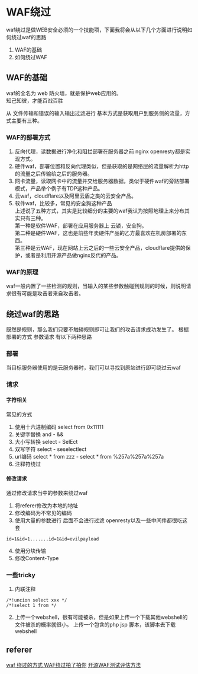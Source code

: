 # WAF绕过  
waf绕过是做WEB安全必须的一个技能项，下面我将会从以下几个方面进行说明如何绕过waf的思路    
1. WAF的基础  
2. 如何绕过WAF 

## WAF的基础 
waf的全名为 web 防火墙，就是保护web应用的。  
知己知彼，才能百战百胜  

从 文件传输和错误的输入输出过滤进行 
基本方式是获取用户到服务侧的流量，方式主要有三种。
### WAF的部署方式 
1. 反向代理，读数据进行净化和阻拦部署在服务器之前 nginx openresty都是实现方式。
2. 硬件waf，部署位置和反向代理类似，但是获取的是网络层的流量解析为http的流量之后传输给之后的服务器。 
3. 网卡流量，读取网卡中的流量并交给服务器数据，类似于硬件waf的旁路部署模式，产品举个例子有TDP这种产品。
4. 云waf，cloudflare以及阿里云盾之类的云安全产品。   
5. 软件waf，比较多，常见的安全狗这种产品         
上述说了五种方式，其实是比较细分的主要的waf我认为按照地理上来分布其实只有三种。  
第一种是软件WAF，部署在应用服务器上 云锁，安全狗。   
第二种是硬件WAF，这也是前些年卖硬件产品的乙方最喜欢在机房部署的东西。  
第三种是云WAF，现在网站上云之后的一些云安全产品，cloudflare提供的保护，或者是利用开源产品做nginx反代的产品。  

### WAF的原理    
waf一般内置了一些检测的规则，当输入的某些参数触碰到规则的时候，则说明请求很有可能是攻击者来自攻击者。                                                       

## 绕过waf的思路 
既然是规则，那么我们只要不触碰规则即可让我们的攻击请求成功发生了。 
根据部署的方式 参数请求 有以下两种思路  
   

### 部署  
当目标服务器使用的是云服务器时，我们可以寻找到原站进行即可绕过云waf  

### 请求  

#### 字符相关   
常见的方式  
1. 使用十六进制编码  select from 0x11111
2. 关键字替换   and - &&
3. 大小写转换 select - SelEct 
4. 双写字符 select - seselectlect  
5. url编码  select * from zzz - select * from  %257a%257a%257a  
6. 注释符绕过 


#### 修改请求  
通过修改请求当中的参数来绕过waf   
1. 将referer修改为本地的地址   
2. 修改编码为不常见的编码  
3. 使用大量的参数进行 后面不会进行过滤  openresty以及一些中间件都很吃这套 
```  
id=1&id=1.......id=1&id=evilpayload  
```
4. 使用分块传输   
5. 修改Content-Type  






### 一些tricky  
1. 内联注释   
```
/*!uncion select xxx */ 
/*!select 1 from */
```
2. 上传一个webshell，很有可能被杀，但是如果上传一个下载其他webshell的文件被杀的概率就很小。 
上传一个包含的php jsp 脚本，该脚本去下载webshell  
 



## referer  
[waf 绕过的方式 ](https://www.freebuf.com/vuls/251028.htmll)
[WAF绕过拍了拍你](https://www.freebuf.com/articles/web/259027.html)
[开源WAF测试评估方法](https://www.freebuf.com/articles/web/224473.html)